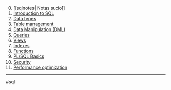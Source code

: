 0. [[sqlnotes| Notas sucio]]
1. [Introduction to SQL](sql_introduction.md)
2. [Data types](sql_data_types.md)
3. [Table management](sql_table_management.md)
4. [Data Manipulation (DML)](sql_dml.md)
5. [Queries](sql_queries.md)
6. [Views](sql_views.md)
7. [Indexes](sql_indexes.md)
8. [Functions](sql_functions.md)
9. [PL/SQL Basics](sql_plsql.md)
10. [Security](sql_security.md)
11. [Performance optimization](sql_performance_optimization.md)
- - - 
#sql